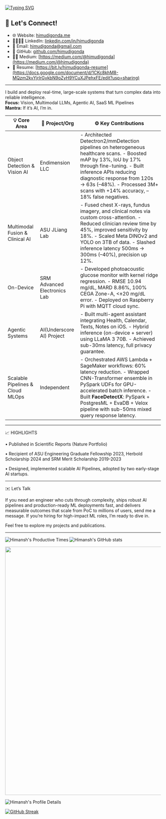 [![Typing SVG](https://readme-typing-svg.herokuapp.com?&pause=3000&duration=1000&color=FF0000&center=true&width=600&height=70&lines=Himansh+Mudigonda+–+ML+Engineer+%7C+AI+Researcher)](https://git.io/typing-svg)


## 🔗 Let's Connect!

- 🌐 Website: [himudigonda.me](https://himudigonda.me)
- 🫱🏽‍🫲🏻 LinkedIn: [linkedin.com/in/himudigonda](https://www.linkedin.com/in/himudigonda)
- 📧 Email: [himudigonda@gmail.com](mailto:himudigonda@gmail.com)
- 🐙 GitHub: [github.com/himudigonda](https://www.github.com/himudigonda)
- ✍🏽 Medium: [https://medium.com/@himudigonda](https://medium.com/@himudigonda)
- 📄 Resume: [https://bit.ly/himudigonda-resume](https://docs.google.com/document/d/1CKc8khM8-MQzm2kvYjrlrGvkbN9oZyH9YCuXJPehxFE/edit?usp=sharing)

---
I build and deploy real-time, large-scale systems that turn complex data into reliable intelligence.  
**Focus:** Vision, Multimodal LLMs, Agentic AI, SaaS ML Pipelines  
**Mantra:** If it’s AI, I’m in.

| 💡 Core Area                      | 🔧 Project/Org                | ⚙️ Key Contributions                                                                                                                                                                                                                                                                 |
|----------------------------------|------------------------------|-------------------------------------------------------------------------------------------------------------------------------------------------------------------------------------------------------------------------------------------------------------------------------------|
| Object Detection & Vision AI     | Endimension LLC              | - Architected Detectron2/mmDetection pipelines on heterogeneous healthcare scans. - Boosted mAP by 13%, IoU by 17% through fine-tuning. - Built inference APIs reducing diagnostic response from 120s → 63s (–48%). - Processed 3M+ scans with +14% accuracy, –18% false negatives. |
| Multimodal Fusion & Clinical AI  | ASU JLiang Lab               | - Fused chest X-rays, fundus imagery, and clinical notes via custom cross-attention. - Reduced clinician review time by 45%, improved sensitivity by 18%. - Scaled Meta DINOv2 and YOLO on 3TB of data. - Slashed inference latency 500ms → 300ms (–40%), precision up 12%.         |
| On-Device                        | SRM Advanced Electronics Lab | - Developed photoacoustic glucose monitor with kernel ridge regression. - RMSE 10.94 mg/dL, MARD 8.86%, 100% CEGA Zone-A, <±20 mg/dL error. - Deployed on Raspberry Pi with MQTT cloud sync.                                                                                        |
| Agentic Systems                  | AI(Underscore AI) Project    | - Built multi-agent assistant integrating Health, Calendar, Texts, Notes on iOS. - Hybrid inference (on-device + server) using LLaMA 3 70B. - Achieved sub-30ms latency, full privacy guarantee.                                                                                    |
| Scalable Pipelines & Cloud MLOps | Independent                  | - Orchestrated AWS Lambda + SageMaker workflows: 60% latency reduction. - Wrapped CNN-Transformer ensemble in PySpark UDFs for GPU-accelerated batch inference. - Built **FaceDetectX**: PySpark + PostgresML + EvaDB + Velox pipeline with sub-50ms mixed query response latency.  |
---
📈 HIGHLIGHTS

• Published in Scientific Reports (Nature Portfolio)

• Recipient of ASU Engineering Graduate Fellowship 2023, Herbold Scholarship 2024 and SRM Merit Scholarship 2019-2023

• Designed, implemented scalable AI Pipelines, adopted by two early-stage AI startups.

---
✉️ Let’s Talk

If you need an engineer who cuts through complexity, ships robust AI pipelines and production-ready ML deployments fast, and delivers measurable outcomes that scale from PoC to millions of users, send me a message. If you’re hiring for high-impact ML roles, I’m ready to dive in.

Feel free to explore my projects and publications.

---
![Himansh's Productive Times](http://github-profile-summary-cards.vercel.app/api/cards/productive-time?username=himudigonda&theme=radical&utcOffset=-7) ![Himansh's GitHub stats](https://github-readme-stats.vercel.app/api?username=himudigonda&show_icons=true&theme=radical)


<img width=800 src="https://github-profile-trophy.vercel.app/?username=himudigonda&margin-w=15&column=9&theme=tokyonight&no-frame=true"/>



![Himansh's Profile Details](http://github-profile-summary-cards.vercel.app/api/cards/profile-details?username=himudigonda&theme=radical)





[![GitHub Streak](https://github-readme-streak-stats.herokuapp.com/?user=himudigonda&theme=dark)](https://git.io/streak-stats)

